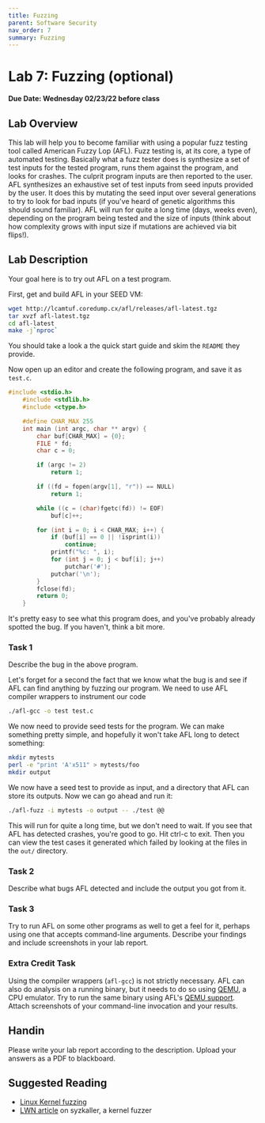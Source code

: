 ```yaml
---
title: Fuzzing
parent: Software Security
nav_order: 7
summary: Fuzzing
---
```


# Lab 7: Fuzzing (optional)

**Due Date: Wednesday 02/23/22 before class**

## Lab Overview
This lab will help you to become familiar with using a popular fuzz testing
tool called American Fuzzy Lop (AFL). Fuzz testing is, at its core, a type of
automated testing. Basically what a fuzz tester does is synthesize a set of
test inputs for the tested program, runs them against the program, and looks
for crashes. The culprit program inputs are then reported to the user. AFL
synthesizes an exhaustive set of test inputs from seed inputs provided by the
user. It does this by mutating the seed input over several generations to try
to look for bad inputs (if you've heard of genetic algorithms this should sound
familiar). AFL will run for quite a long time (days, weeks even), depending on
the program being tested and the size of inputs (think about how complexity
grows with input size if mutations are achieved via bit flips!).

## Lab Description

Your goal here is to try out AFL on a test program.

First, get and build AFL in your SEED VM:

```bash
wget http://lcamtuf.coredump.cx/afl/releases/afl-latest.tgz
tar xvzf afl-latest.tgz
cd afl-latest
make -j`nproc`
```

You should take a look a the quick start guide and skim the `README` they provide.

Now open up an editor and create the following program, and save it as `test.c`. 

```C
#include <stdio.h>
    #include <stdlib.h>
    #include <ctype.h>

    #define CHAR_MAX 255
    int main (int argc, char ** argv) {
        char buf[CHAR_MAX] = {0};
        FILE * fd;
        char c = 0;

        if (argc != 2) 
            return 1;

        if ((fd = fopen(argv[1], "r")) == NULL)
            return 1;

        while ((c = (char)fgetc(fd)) != EOF)
            buf[c]++;

        for (int i = 0; i < CHAR_MAX; i++) {
            if (buf[i] == 0 || !isprint(i))
                continue;
            printf("%c: ", i);
            for (int j = 0; j < buf[i]; j++) 
                putchar('#');	
            putchar('\n');
        }
        fclose(fd);
        return 0;
    }
```

It's pretty easy to see what this program does, and you've probably already
spotted the bug. If you haven't, think a bit more. 

### Task 1
Describe the bug in the above program.

Let's forget for a second the fact that we know what the bug is and see
if AFL can find anything by fuzzing our program. We need to use AFL compiler
wrappers to instrument our code

```bash
./afl-gcc -o test test.c
```

We now need to provide seed tests for the program. We can make something pretty simple, and hopefully it won't take AFL long to detect something:

```bash
mkdir mytests
perl -e "print 'A'x511" > mytests/foo
mkdir output
```

We now have a seed test to provide as input, and a directory that AFL can store its outputs. Now we can go ahead and run it:

```bash
./afl-fuzz -i mytests -o output -- ./test @@
```

This will run for quite a long time, but we don't need to wait. If you see that
AFL has detected crashes, you're good to go. Hit ctrl-c to exit. Then you can
view the test cases it generated which failed by looking at the files in the
`out/` directory. 

### Task 2 
Describe what bugs AFL detected and include the output you got from it. 

### Task 3
Try to run AFL on some other programs as well to get a feel for it, perhaps
using one that accepts command-line arguments. Describe your findings and include
screenshots in your lab report. 

### Extra Credit Task 
Using the compiler wrappers (`afl-gcc`) is not strictly necessary. AFL can also
do analysis on a running binary, but it needs to do so using
[QEMU](https://www.qemu.org/documentation/), a CPU emulator. Try to run the
same binary using AFL's [QEMU
support](https://github.com/mirrorer/afl/blob/master/qemu_mode/README.qemu).
Attach screenshots of your command-line invocation and your results. 

## Handin
Please write your lab report according to the description. Upload your answers as a PDF to blackboard. 

## Suggested Reading
- [Linux Kernel fuzzing](https://blog.cloudflare.com/a-gentle-introduction-to-linux-kernel-fuzzing/)
- [LWN article](https://lwn.net/Articles/677764/) on syzkaller, a kernel fuzzer


